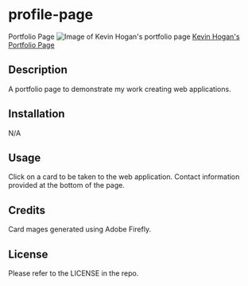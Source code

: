 # profile-page
Portfolio Page
![Image of Kevin Hogan's portfolio page](./assets/images/Capture.PNG)
[Kevin Hogan's Portfolio Page](https://kevinchogan.github.io/profile-page/)

## Description

A portfolio page to demonstrate my work creating web applications.

## Installation

N/A

## Usage

Click on a card to be taken to the web application.  Contact information provided at the bottom of the page.

## Credits

Card mages generated using Adobe Firefly. 

## License

Please refer to the LICENSE in the repo.
